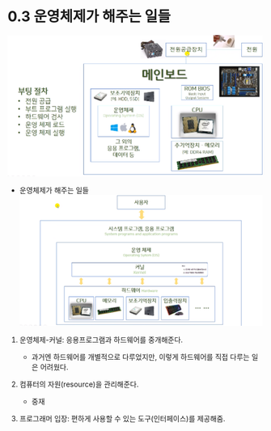 # 0.3 운영체제가 해주는 일들

![](../images/chapter0/comp4.png)

* 운영체제가 해주는 일들
![](../images/chapter0/comp5.png)

1. 운영체제-커널: 응용프로그램과 하드웨어를 중개해준다.
    - 과거엔 하드웨어를 개별적으로 다루었지만, 이렇게 하드웨어를 직접 다루는 일은 어려웠다.

2. 컴퓨터의 자원(resource)을 관리해준다.
    - 중재

3. 프로그래머 입장: 편하게 사용할 수 있는 도구(인터페이스)를 제공해줌.
